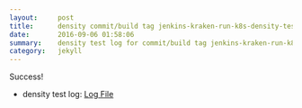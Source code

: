 ```yaml
---
layout:     post
title:      density commit/build tag jenkins-kraken-run-k8s-density-tests-137-3
date:       2016-09-06 01:58:06
summary:    density test log for commit/build tag jenkins-kraken-run-k8s-density-tests-137-3.
category:   jekyll
---
```


Success!

- density test log: [Log File](http://s3-us-west-2.amazonaws.com/kraken-e2e-logs/density/jenkins-kraken-run-k8s-density-tests-137-3/build-log.txt)
